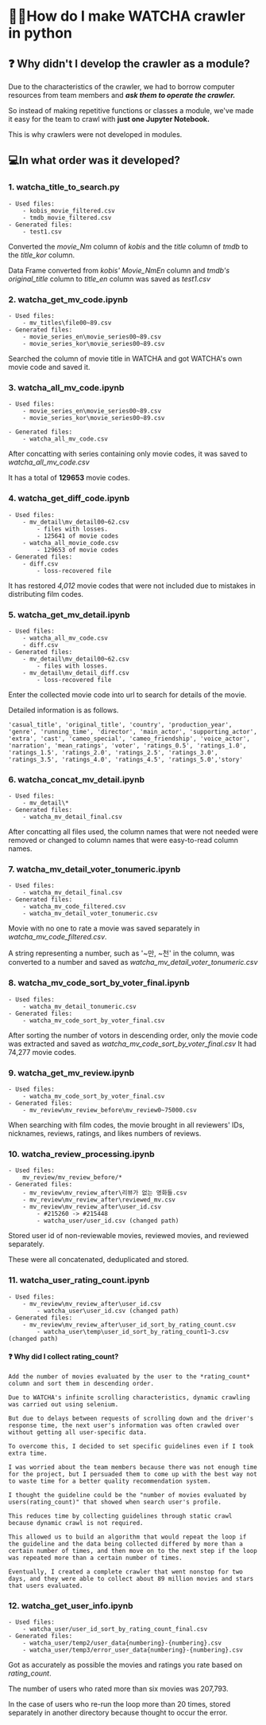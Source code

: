 # 🤷‍♂️How do I make WATCHA crawler in python

## ❓ Why didn't I develop the crawler as a module?
Due to the characteristics of the crawler, we had to borrow computer resources from team members and ***ask them to operate the crawler.***

So instead of making repetitive functions or classes a module, we've made it easy for the team to crawl with **just one Jupyter Notebook.** 

This is why crawlers were not developed in modules.

## 💻In what order was it developed?
### 1. watcha_title_to_search.py
    - Used files:
		- kobis_movie_filtered.csv
		- tmdb_movie_filtered.csv
	- Generated files: 
		- test1.csv
	
Converted the *movie_Nm* column of *kobis* and the *title* column of *tmdb* to the *title_kor* column.

Data Frame converted from *kobis'* *Movie_NmEn* column and *tmdb's* *original_title* column to *title_en* column was saved as *test1.csv*

### 2. watcha_get_mv_code.ipynb
	- Used files: 
		- mv_titles\file00~89.csv
	- Generated files: 
		- movie_series_en\movie_series00~89.csv
		- movie_series_kor\movie_series00~89.csv

Searched the column of movie title in WATCHA and got WATCHA's own movie code and saved it.

### 3. watcha_all_mv_code.ipynb
    - Used files: 
        - movie_series_en\movie_series00~89.csv
        - movie_series_kor\movie_series00~89.csv
            
    - Generated files:
        - watcha_all_mv_code.csv	


After concatting with series containing only movie codes, it was saved to *watcha_all_mv_code.csv* 

It has a total of **129653** movie codes.

### 4. watcha_get_diff_code.ipynb
	- Used files: 
		- mv_detail\mv_detail00~62.csv 
            - files with losses.
			- 125641 of movie codes
		- watcha_all_movie_code.csv
			- 129653 of movie codes
	- Generated files:
		- diff.csv
            - loss-recovered file

It has restored *4,012* movie codes that were not included due to mistakes in distributing film codes.

### 5. watcha_get_mv_detail.ipynb
	- Used files:
		- watcha_all_mv_code.csv
		- diff.csv
	- Generated files: 
		- mv_detail\mv_detail00~62.csv
            - files with losses.
		- mv_detail\mv_detail_diff.csv
            - loss-recovered file 

Enter the collected movie code into url to search for details of the movie.

Detailed information is as follows.

`'casual_title', 'original_title', 'country', 'production_year', 'genre', 'running_time', 'director', 'main_actor', 'supporting_actor', 'extra', 'cast', 'cameo_special', 'cameo_friendship', 'voice_actor', 'narration', 'mean_ratings', 'voter', 'ratings_0.5', 'ratings_1.0', 'ratings_1.5', 'ratings_2.0', 'ratings_2.5', 'ratings_3.0', 'ratings_3.5', 'ratings_4.0', 'ratings_4.5', 'ratings_5.0','story'`

### 6. watcha_concat_mv_detail.ipynb
	- Used files: 
		- mv_detail\*
	- Generated files: 
		- watcha_mv_detail_final.csv

After concatting all files used, the column names that were not needed were removed or changed to column names that were easy-to-read column names.

### 7. watcha_mv_detail_voter_tonumeric.ipynb
	- Used files: 
		- watcha_mv_detail_final.csv
	- Generated files: 
		- watcha_mv_code_filtered.csv
		- watcha_mv_detail_voter_tonumeric.csv

Movie with no one to rate a movie was saved separately in *watcha_mv_code_filtered.csv*.

A string representing a number, such as '~만, ~천' in the column, was converted to a number and saved as *watcha_mv_detail_voter_tonumeric.csv*

### 8. watcha_mv_code_sort_by_voter_final.ipynb
	- Used files: 
		- watcha_mv_detail_tonumeric.csv
	- Generated files: 
		- watcha_mv_code_sort_by_voter_final.csv

After sorting the number of votors in descending order, only the movie code was extracted and saved as *watcha_mv_code_sort_by_voter_final.csv*
It had 74,277 movie codes.

### 9. watcha_get_mv_review.ipynb
	- Used files: 
		- watcha_mv_code_sort_by_voter_final.csv
	- Generated files: 
		- mv_review\mv_review_before\mv_review0~75000.csv

When searching with film codes, the movie brought in all reviewers' IDs, nicknames, reviews, ratings, and likes numbers of reviews.

### 10. watcha_review_processing.ipynb
	- Used files:
		mv_review/mv_review_before/*
	- Generated files:
		- mv_review\mv_review_after\리뷰가 없는 영화들.csv
		- mv_review\mv_review_after\reviewed_mv.csv
		- mv_review\mv_review_after\user_id.csv 
            - #215260 -> #215448
		    - watcha_user/user_id.csv (changed path)
		

Stored user id of non-reviewable movies, reviewed movies, and reviewed separately.

These were all concatenated, deduplicated and stored.


### **11. watcha_user_rating_count.ipynb**
	- Used files:
		- mv_review\mv_review_after\user_id.csv
		    - watcha_user\user_id.csv (changed path)
	- Generated files:
		- mv_review\mv_review_after\user_id_sort_by_rating_count.csv
		    - watcha_user\temp\user_id_sort_by_rating_count1~3.csv (changed path)

#### ❓ Why did I collect rating_count?
    Add the number of movies evaluated by the user to the *rating_count* column and sort them in descending order.

    Due to WATCHA's infinite scrolling characteristics, dynamic crawling was carried out using selenium.

    But due to delays between requests of scrolling down and the driver's response time, the next user's information was often crawled over without getting all user-specific data. 

    To overcome this, I decided to set specific guidelines even if I took extra time. 

    I was worried about the team members because there was not enough time for the project, but I persuaded them to come up with the best way not to waste time for a better quality recommendation system. 

    I thought the guideline could be the "number of movies evaluated by users(rating_count)" that showed when search user's profile. 

    This reduces time by collecting guidelines through static crawl because dynamic crawl is not required. 

    This allowed us to build an algorithm that would repeat the loop if the guideline and the data being collected differed by more than a certain number of times, and then move on to the next step if the loop was repeated more than a certain number of times. 

    Eventually, I created a complete crawler that went nonstop for two days, and they were able to collect about 89 million movies and stars that users evaluated.

### **12. watcha_get_user_info.ipynb**
	- Used files:
		- watcha_user/user_id_sort_by_rating_count_final.csv
	- Generated files:
		- watcha_user/temp2/user_data{numbering}-{numbering}.csv
		- watcha_user/temp3/error_user_data{numbering}-{numbering}.csv

Got as accurately as possible the movies and ratings you rate based on *rating_count*.

The number of users who rated more than six movies was 207,793. 

In the case of users who re-run the loop more than 20 times, stored separately in another directory because thought to occur the error.